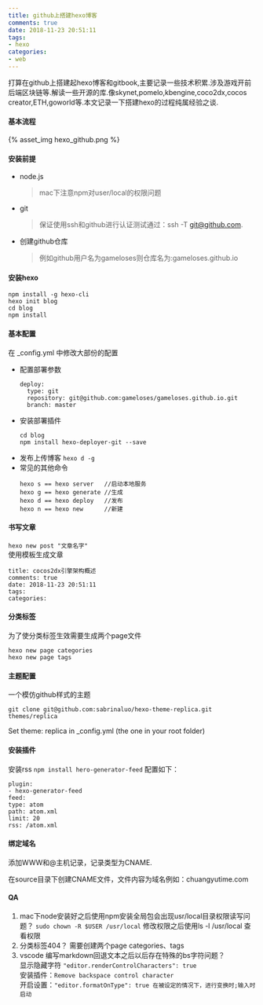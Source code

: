 ```yaml
---
title: github上搭建hexo博客
comments: true
date: 2018-11-23 20:51:11
tags:
- hexo
categories:
- web
---
```



打算在github上搭建起hexo博客和gitbook,主要记录一些技术积累.涉及游戏开前后端区块链等.解读一些开源的库.像skynet,pomelo,kbengine,coco2dx,cocos creator,ETH,goworld等.本文记录一下搭建hexo的过程纯属经验之谈.

#### 基本流程

{% asset_img hexo_github.png %}

#### 安装前提

- node.js

  > mac下注意npm对user/local的权限问题
- git  

  > 保证使用ssh和github进行认证测试通过：ssh -T git@github.com.
- 创建github仓库

  > 例如github用户名为gameloses则仓库名为:gameloses.github.io

#### 安装hexo

```
npm install -g hexo-cli
hexo init blog
cd blog
npm install
```
#### 基本配置   

在 _config.yml 中修改大部份的配置  
- 配置部署参数
  ```
  deploy:
    type: git
    repository: git@github.com:gameloses/gameloses.github.io.git
    branch: master
  ```
- 安装部署插件      
  ```
  cd blog
  npm install hexo-deployer-git --save
  ```
- 发布上传博客
  `hexo d -g`
- 常见的其他命令
  ```
  hexo s == hexo server   //启动本地服务
  hexo g == hexo generate //生成
  hexo d == hexo deploy   //发布
  hexo n == hexo new      //新建
  ```

#### 书写文章

`hexo new post "文章名字"`  
使用模板生成文章

```  
title: cocos2dx引擎架构概述
comments: true
date: 2018-11-23 20:51:11
tags:
categories:
```
#### 分类标签
为了使分类标签生效需要生成两个page文件
```
hexo new page categories
hexo new page tags
```
#### 主题配置
一个模仿github样式的主题
```
git clone git@github.com:sabrinaluo/hexo-theme-replica.git themes/replica
```

Set theme: replica in _config.yml (the one in your root folder)     
#### 安装插件
安装rss
`npm install hero-generator-feed`
配置如下：

```
plugin:
- hexo-generator-feed
feed:
type: atom
path: atom.xml
limit: 20
rss: /atom.xml
```

#### 绑定域名

添加WWW和@主机记录，记录类型为CNAME.

 在source目录下创建CNAME文件，文件内容为域名例如：chuangyutime.com

#### QA     

1. mac下node安装好之后使用npm安装全局包会出现usr/local目录权限读写问题？
`sudo chown -R $USER /usr/local`
修改权限之后使用ls -l /usr/local 查看权限
2. 分类标签404？
需要创建两个page categories、tags
3. vscode 编写markdown回退文本之后以后存在特殊的bs字符问题？    
显示隐藏字符 `"editor.renderControlCharacters": true`   
安装插件：`Remove backspace control character`  
开启设置：`"editor.formatOnType": true 在被设定的情况下，进行变换时;输入时启动`

